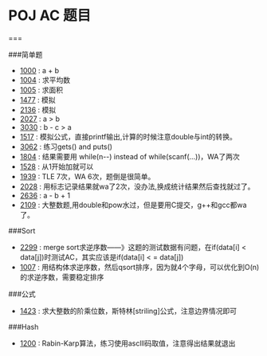 # POJ AC 题目
===

###简单题
* [1000](1000.cpp) : a + b
* [1004](1004.cpp) : 求平均数
* [1005](1005.cpp) : 求面积
* [1477](1477.cpp) : 模拟
* [2136](2136.cpp) : 模拟
* [2027](2027.cpp) : a > b
* [3030](3030.cpp) : b - c > a
* [1517](1517.cpp) : 模拟公式，直接printf输出,计算的时候注意double与int的转换。
* [3062](3062.cpp) : 练习gets() and puts()
* [1804](1804.cpp) : 结果需要用 while(n--) instead of while(scanf(...))，WA了两次  
* [1528](1528.cpp) : 从1开始加就可以
* [1939](1939.cpp) : TLE 7次，WA 6次，题倒是很简单。
* [2028](2028.cpp) : 用标志记录结果就wa了2次，没办法,换成统计结果然后查找就过了。
* [2636](2636.cpp) : a - b + 1
* [2109](2109.cpp) : 大整数题,用double和pow水过，但是要用C提交，g++和gcc都wa了。

###Sort
* [2299](2299.cpp) : merge sort求逆序数——》这题的测试数据有问题，在if(data[i] < data[j])时测试AC，其实应该是if(data[i] < =  data[j])
* [1007](1007.cpp) : 用结构体求逆序数，然后qsort排序，因为就4个字母，可以优化到O(n)的求逆序数，需要稳定排序

###公式
* [1423](1423.cpp) : 求大整数的阶乘位数，斯特林[striling]公式，注意边界情况即可

###Hash
* [1200](1200.cpp) : Rabin-Karp算法，练习使用asclll码取值，注意得出结果就退出

